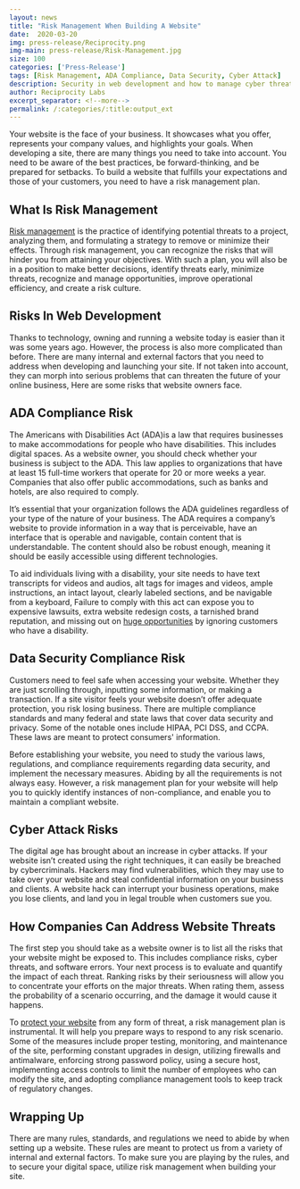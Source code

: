 ```yaml
---
layout: news
title: "Risk Management When Building A Website"
date:  2020-03-20
img: press-release/Reciprocity.png
img-main: press-release/Risk-Management.jpg
size: 100
categories: ['Press-Release']
tags: [Risk Management, ADA Compliance, Data Security, Cyber Attack]
description: Security in web development and how to manage cyber threats using risk management.
author: Reciprocity Labs
excerpt_separator: <!--more-->
permalink: /:categories/:title:output_ext
---
```



<p>Your website is the face of your business. It showcases what you offer, represents your company values, and highlights your goals. When developing a site, there are many things you need to take into account. You need to be aware of the best practices, be forward-thinking, and be prepared for setbacks. To build a website that fulfills your expectations and those of your customers, you need to have a risk management plan.</p>

<h2>What Is Risk Management</h2>

<p><a href="https://reciprocitylabs.com/resources/what-are-the-benefits-of-integrated-risk-management/">Risk management</a> is the practice of identifying potential threats to a project, analyzing them, and formulating a strategy to remove or minimize their effects. Through risk management, you can recognize the risks that will hinder you from attaining your objectives. With such a plan, you will also be in a position to make better decisions, identify threats early, minimize threats, recognize and manage opportunities, improve operational efficiency, and create a risk culture.</p>

<h2>Risks In Web Development</h2>

<p>Thanks to technology, owning and running a website today is easier than it was some years ago. However, the process is also more complicated than before. There are many internal and external factors that you need to address when developing and launching your site. If not taken into account, they can morph into serious problems that can threaten the future of your online business, Here are some risks that website owners face.</p>

<!--more-->

<h2>ADA Compliance Risk</h2>

<p>The Americans with Disabilities Act (ADA)is a law that requires businesses to make accommodations for people who have disabilities. This includes digital spaces. As a website owner, you should check whether your business is subject to the ADA. This law applies to organizations that have at least 15 full-time workers that operate for 20 or more weeks a year. Companies that also offer public accommodations, such as banks and hotels, are also required to comply.</p>

<p>It’s essential that your organization follows the ADA guidelines regardless of your type of the nature of your business. The ADA requires a company’s website to provide information in a way that is perceivable, have an interface that is operable and navigable, contain content that is understandable. The content should also be robust enough, meaning it should be easily accessible using different technologies.</p>

<p>To aid individuals living with a disability, your site needs to have text transcripts for videos and audios, alt tags for images and videos, ample instructions, an intact layout, clearly labeled sections, and be navigable from a keyboard, Failure to comply with this act can expose you to expensive lawsuits, extra website redesign costs, a tarnished brand reputation, and missing out on <a href="https://www.forbes.com/sites/brucelee/2016/11/02/an-overlooked-and-growing-market-people-with-disabilities/#70feff712ab0" target="blank">huge opportunities</a> by ignoring customers who have a disability.</p>

<h2>Data Security Compliance Risk</h2>

<p>Customers need to feel safe when accessing your website. Whether they are just scrolling through, inputting some information, or making a transaction. If a site visitor feels your website doesn’t offer adequate protection, you risk losing business. There are multiple compliance standards and many federal and state laws that cover data security and privacy. Some of the notable ones include HIPAA, PCI DSS, and CCPA. These laws are meant to protect consumers' information.</p>

<p>Before establishing your website, you need to study the various laws, regulations, and compliance requirements regarding data security, and implement the necessary measures. Abiding by all the requirements is not always easy. However, a risk management plan for your website will help you to quickly identify instances of non-compliance, and enable you to maintain a compliant website.</p>

<h2>Cyber Attack Risks</h2>

<p>The digital age has brought about an increase in cyber attacks. If your website isn’t created using the right techniques, it can easily be breached by cybercriminals. Hackers may find vulnerabilities, which they may use to take over your website and steal confidential information on your business and clients. A website hack can interrupt your business operations, make you lose clients, and land you in legal trouble when customers sue you.</p>

<h2>How Companies Can Address Website Threats</h2>

<p>The first step you should take as a website owner is to list all the risks that your website might be exposed to. This includes compliance risks, cyber threats, and software errors. Your next process is to evaluate and quantify the impact of each threat. Ranking risks by their seriousness will allow you to concentrate your efforts on the major threats. When rating them, assess the probability of a scenario occurring, and the damage it would cause it happens.</p>

<p>To <a href="https://www.techradar.com/how-to/how-to-evaluate-and-improve-your-websites-security" target="blank">protect your website</a> from any form of threat, a risk management plan is instrumental. It will help you prepare ways to respond to any risk scenario. Some of the measures include proper testing, monitoring, and maintenance of the site, performing constant upgrades in design, utilizing firewalls and antimalware, enforcing strong password policy, using a secure host, implementing access controls to limit the number of employees who can modify the site, and adopting compliance management tools to keep track of regulatory changes.</p>

<h2>Wrapping Up</h2>

<p>There are many rules, standards, and regulations we need to abide by when setting up a website. These rules are meant to protect us from a variety of internal and external factors. To make sure you are playing by the rules, and to secure your digital space, utilize risk management when building your site.</p>
